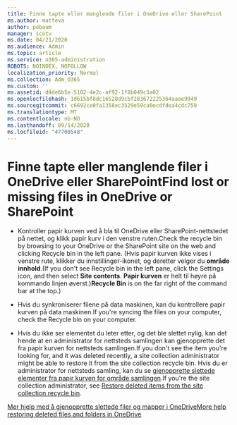 ```yaml
---
title: Finne tapte eller manglende filer i OneDrive eller SharePoint
ms.author: matteva
author: pebaum
manager: scotv
ms.date: 04/21/2020
ms.audience: Admin
ms.topic: article
ms.service: o365-administration
ROBOTS: NOINDEX, NOFOLLOW
localization_priority: Normal
ms.collection: Adm_O365
ms.custom: ''
ms.assetid: d4de6b5e-5102-4e2c-af92-1f8b049c3a02
ms.openlocfilehash: 1d615bf8dc16528d9cbf283672225364aaae9949
ms.sourcegitcommit: c6692ce0fa1358ec3529e59ca0ecdfdea4cdc759
ms.translationtype: MT
ms.contentlocale: nb-NO
ms.lasthandoff: 09/14/2020
ms.locfileid: "47708548"
---
```

# <a name="find-lost-or-missing-files-in-onedrive-or-sharepoint"></a><span data-ttu-id="2c7a4-102">Finne tapte eller manglende filer i OneDrive eller SharePoint</span><span class="sxs-lookup"><span data-stu-id="2c7a4-102">Find lost or missing files in OneDrive or SharePoint</span></span>

- <span data-ttu-id="2c7a4-103">Kontroller papir kurven ved å bla til OneDrive eller SharePoint-nettstedet på nettet, og klikk papir kurv i den venstre ruten.</span><span class="sxs-lookup"><span data-stu-id="2c7a4-103">Check the recycle bin by browsing to your OneDrive or the SharePoint site on the web and clicking Recycle bin in the left pane.</span></span> <span data-ttu-id="2c7a4-104">(Hvis papir kurven ikke vises i venstre rute, klikker du innstillinger-ikonet, og deretter velger du **område innhold**.</span><span class="sxs-lookup"><span data-stu-id="2c7a4-104">(If you don't see Recycle bin in the left pane, click the Settings icon, and then select **Site contents**.</span></span> <span data-ttu-id="2c7a4-105">**Papir kurven** er helt til høyre på kommando linjen øverst.)</span><span class="sxs-lookup"><span data-stu-id="2c7a4-105">**Recycle Bin** is on the far right of the command bar at the top.)</span></span> 
    
- <span data-ttu-id="2c7a4-106">Hvis du synkroniserer filene på data maskinen, kan du kontrollere papir kurven på data maskinen.</span><span class="sxs-lookup"><span data-stu-id="2c7a4-106">If you're syncing the files on your computer, check the Recycle bin on your computer.</span></span> 
    
- <span data-ttu-id="2c7a4-107">Hvis du ikke ser elementet du leter etter, og det ble slettet nylig, kan det hende at en administrator for nettsteds samlingen kan gjenopprette det fra papir kurven for nettsteds samlingen.</span><span class="sxs-lookup"><span data-stu-id="2c7a4-107">If you don't see the item you're looking for, and it was deleted recently, a site collection administrator might be able to restore it from the site collection recycle bin.</span></span> <span data-ttu-id="2c7a4-108">Hvis du er administrator for nettsteds samling, kan du se [gjenopprette slettede elementer fra papir kurven for område samlingen](https://go.microsoft.com/fwlink/?linkid=866439).</span><span class="sxs-lookup"><span data-stu-id="2c7a4-108">If you're the site collection administrator, see [Restore deleted items from the site collection recycle bin](https://go.microsoft.com/fwlink/?linkid=866439).</span></span>
    
[<span data-ttu-id="2c7a4-109">Mer hjelp med å gjenopprette slettede filer og mapper i OneDrive</span><span class="sxs-lookup"><span data-stu-id="2c7a4-109">More help restoring deleted files and folders in OneDrive</span></span>](https://go.microsoft.com/fwlink/?linkid=872872)
  

